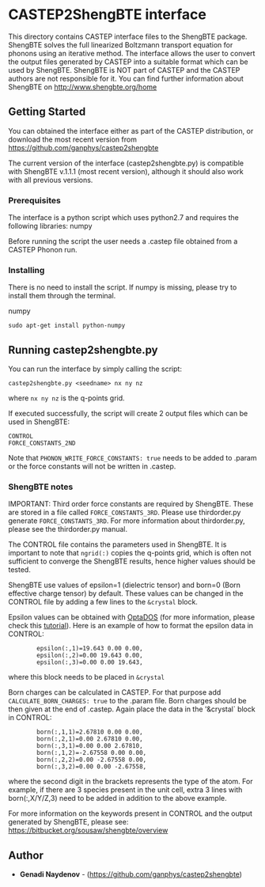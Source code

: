 # CASTEP2ShengBTE interface

This directory contains CASTEP interface files to the ShengBTE package. ShengBTE solves the full linearized Boltzmann transport equation for phonons using an iterative method. The interface allows the user to convert the output files generated by CASTEP into a suitable format which can be used by ShengBTE.
ShengBTE is NOT part of CASTEP and the CASTEP authors are not responsible for it.
You can find further information about ShengBTE on http://www.shengbte.org/home

## Getting Started

You can obtained the interface either as part of the CASTEP distribution, or download the most recent version from https://github.com/ganphys/castep2shengbte

The current version of the interface (castep2shengbte.py) is compatible with ShengBTE v.1.1.1 (most recent version), although it should also work with all previous versions.


### Prerequisites

The interface is a python script which uses python2.7 and requires the following libraries: numpy

Before running the script the user needs a <seedname>.castep file obtained from a CASTEP Phonon run.

### Installing

There is no need to install the script. If numpy is missing, please try to install them through the terminal.

numpy

```
sudo apt-get install python-numpy
```

## Running castep2shengbte.py

You can run the interface by simply calling the script:

```
castep2shengbte.py <seedname> nx ny nz
```
where `nx ny nz` is the q-points grid.

If executed successfully, the script will create 2 output files which can be used in ShengBTE:

```
CONTROL
FORCE_CONSTANTS_2ND
```

Note that `PHONON_WRITE_FORCE_CONSTANTS: true` needs to be added to <seedname>.param or the force constants will not be written in <seedname>.castep.

### ShengBTE notes

IMPORTANT: Third order force constants are required by ShengBTE. These are stored in a file called `FORCE_CONSTANTS_3RD`. Please use thirdorder.py generate `FORCE_CONSTANTS_3RD`. For more information about thirdorder.py, please see the thirdorder.py manual. 

The CONTROL file contains the parameters used in ShengBTE. It is important to note that `ngrid(:)` copies the q-points grid, which is often not sufficient to converge the ShengBTE results, hence higher values should be tested.

ShengBTE use values of epsilon=1 (dielectric tensor) and born=0 (Born effective charge tensor) by default. These values can be changed in the CONTROL file by adding a few lines to the `&crystal` block. 

Epsilon values can be obtained with [OptaDOS](http://www.tcm.phy.cam.ac.uk/~ajm255/optados/index.html) (for more information, please check this [tutorial](http://www.castep.org/Tutorials/LowLossEELS)). Here is an example of how to format the epsilon data in CONTROL:


```
        epsilon(:,1)=19.643 0.00 0.00,
        epsilon(:,2)=0.00 19.643 0.00,
        epsilon(:,3)=0.00 0.00 19.643,
```
where this block needs to be placed in `&crystal`


Born charges can be calculated in CASTEP. For that purpose add `CALCULATE_BORN_CHARGES: true` to the <seedname>.param file. Born charges should be then given at the end of <seedname>.castep. Again place the data in the '&crystal` block in CONTROL:

```
        born(:,1,1)=2.67810 0.00 0.00,
        born(:,2,1)=0.00 2.67810 0.00,
        born(:,3,1)=0.00 0.00 2.67810,
        born(:,1,2)=-2.67558 0.00 0.00,
        born(:,2,2)=0.00 -2.67558 0.00,
        born(:,3,2)=0.00 0.00 -2.67558, 
```
where the second digit in the brackets represents the type of the atom. For example, if there are 3 species present in the unit cell, extra 3 lines with born(:,X/Y/Z,3) need to be added in addition to the above example.

For more information on the keywords present in CONTROL and the output generated by ShengBTE, please see: https://bitbucket.org/sousaw/shengbte/overview


## Author

* **Genadi Naydenov** - (https://github.com/ganphys/castep2shengbte)
